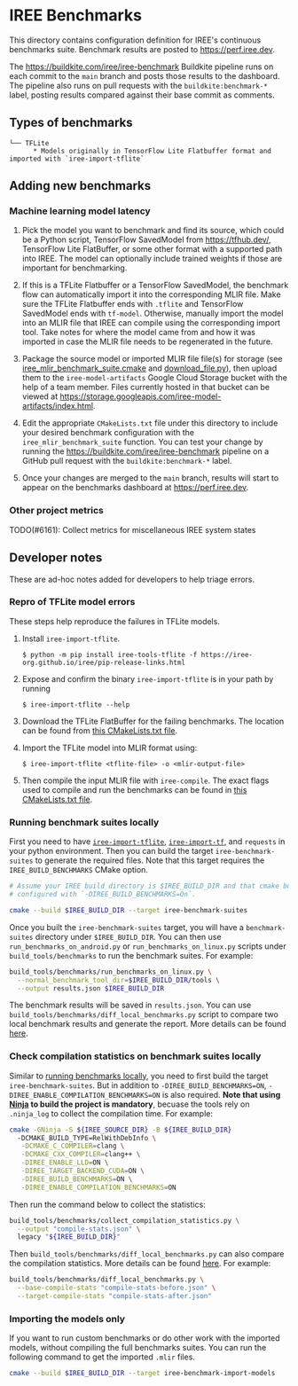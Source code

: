 # IREE Benchmarks

This directory contains configuration definition for IREE's continuous
benchmarks suite. Benchmark results are posted to https://perf.iree.dev.

The https://buildkite.com/iree/iree-benchmark Buildkite pipeline runs on each
commit to the `main` branch and posts those results to the dashboard. The
pipeline also runs on pull requests with the `buildkite:benchmark-*` label,
posting results compared against their base commit as comments.

## Types of benchmarks

```
└── TFLite
      * Models originally in TensorFlow Lite Flatbuffer format and imported with `iree-import-tflite`
```

## Adding new benchmarks

### Machine learning model latency

1. Pick the model you want to benchmark and find its source, which could be
   a Python script, TensorFlow SavedModel from https://tfhub.dev/, TensorFlow
   Lite FlatBuffer, or some other format with a supported path into IREE. The
   model can optionally include trained weights if those are important for
   benchmarking.

2. If this is a TFLite Flatbuffer or a TensorFlow SavedModel, the benchmark flow
   can automatically import it into the corresponding MLIR file. Make sure the
   TFLite Flatbuffer ends with `.tflite` and TensorFlow SavedModel ends with
   `tf-model`. Otherwise, manually import the model into an MLIR file that IREE
   can compile using the corresponding import tool. Take notes for where the
   model came from and how it was imported in case the MLIR file needs to be
   regenerated in the future.

3. Package the source model or imported MLIR file file(s) for storage (see
   [iree_mlir_benchmark_suite.cmake](../build_tools/cmake/iree_mlir_benchmark_suite.cmake)
   and [download_file.py](../scripts/download_file.py)), then upload them to the
   `iree-model-artifacts` Google Cloud Storage bucket with the help of a team
   member. Files currently hosted in that bucket can be viewed at
   https://storage.googleapis.com/iree-model-artifacts/index.html.

4. Edit the appropriate `CMakeLists.txt` file under this directory to include
   your desired benchmark configuration with the `iree_mlir_benchmark_suite`
   function. You can test your change by running the
   https://buildkite.com/iree/iree-benchmark pipeline on a GitHub pull request
   with the `buildkite:benchmark-*` label.

5. Once your changes are merged to the `main` branch, results will start to
   appear on the benchmarks dashboard at https://perf.iree.dev.

### Other project metrics

TODO(#6161): Collect metrics for miscellaneous IREE system states

## Developer notes

These are ad-hoc notes added for developers to help triage errors.

### Repro of TFLite model errors

These steps help reproduce the failures in TFLite models.

1. Install `iree-import-tflite`.
   ```
   $ python -m pip install iree-tools-tflite -f https://iree-org.github.io/iree/pip-release-links.html
   ```

2. Expose and confirm the binary `iree-import-tflite` is in your path by running
   ```
   $ iree-import-tflite --help
   ```

3. Download the TFLite FlatBuffer for the failing benchmarks. The location can
   be found from [this CMakeLists.txt file](./TFLite/CMakeLists.txt).

4. Import the TFLite model into MLIR format using:
   ```
   $ iree-import-tflite <tflite-file> -o <mlir-output-file>
   ```

5. Then compile the input MLIR file with `iree-compile`. The exact flags used
   to compile and run the benchmarks can be found in
   [this CMakeLists.txt file](./TFLite/CMakeLists.txt).

### <a name="run-benchmark-locally"></a> Running benchmark suites locally

First you need to have [`iree-import-tflite`](https://iree-org.github.io/iree/getting-started/tflite/),
[`iree-import-tf`](https://iree-org.github.io/iree/getting-started/tensorflow/),
and `requests` in your python environment. Then you can build the target
`iree-benchmark-suites` to generate the required files. Note that this target
requires the `IREE_BUILD_BENCHMARKS` CMake option.

```sh
# Assume your IREE build directory is $IREE_BUILD_DIR and that cmake build was
# configured with `-DIREE_BUILD_BENCHMARKS=On`.

cmake --build $IREE_BUILD_DIR --target iree-benchmark-suites
```

Once you built the `iree-benchmark-suites` target, you will have a
`benchmark-suites` directory under `$IREE_BUILD_DIR`. You can then use
`run_benchmarks_on_android.py` or `run_benchmarks_on_linux.py` scripts under
`build_tools/benchmarks` to run the benchmark suites. For example:

```sh
build_tools/benchmarks/run_benchmarks_on_linux.py \
  --normal_benchmark_tool_dir=$IREE_BUILD_DIR/tools \
  --output results.json $IREE_BUILD_DIR
```

The benchmark results will be saved in `results.json`. You can use
`build_tools/benchmarks/diff_local_benchmarks.py` script to compare two local
benchmark results and generate the report. More details can be found
[here](/build_tools/benchmarks/README.md).

### <a name="collect-compile-stats"></a> Check compilation statistics on benchmark suites locally

Similar to [running benchmarks locally](#run-benchmark-locally), you need to
first build the target `iree-benchmark-suites`. But in addition to
`-DIREE_BUILD_BENCHMARKS=ON`, `-DIREE_ENABLE_COMPILATION_BENCHMARKS=ON` is also
required. **Note that using [Ninja](https://ninja-build.org/) to build the
project is mandatory**, becuase the tools rely on `.ninja_log` to collect the
compilation time. For example:

```sh
cmake -GNinja -S ${IREE_SOURCE_DIR} -B ${IREE_BUILD_DIR}
  -DCMAKE_BUILD_TYPE=RelWithDebInfo \
   -DCMAKE_C_COMPILER=clang \
   -DCMAKE_CXX_COMPILER=clang++ \
   -DIREE_ENABLE_LLD=ON \
   -DIREE_TARGET_BACKEND_CUDA=ON \
   -DIREE_BUILD_BENCHMARKS=ON \
   -DIREE_ENABLE_COMPILATION_BENCHMARKS=ON
```

Then run the command below to collect the statistics:

```sh
build_tools/benchmarks/collect_compilation_statistics.py \
  --output "compile-stats.json" \
  legacy "${IREE_BUILD_DIR}"
```

Then `build_tools/benchmarks/diff_local_benchmarks.py` can also compare the
compilation statistics. More details can be found
[here](/build_tools/benchmarks/README.md). For example:

```sh
build_tools/benchmarks/diff_local_benchmarks.py \
  --base-compile-stats "compile-stats-before.json" \
  --target-compile-stats "compile-stats-after.json"
```

### Importing the models only

If you want to run custom benchmarks or do other work with the imported models,
without compiling the full benchmarks suites. You can run the following command
to get the imported `.mlir` files.

```sh
cmake --build $IREE_BUILD_DIR --target iree-benchmark-import-models
```
